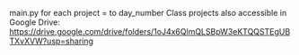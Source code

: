 main.py for each project = to day_number
Class projects also accessible in Google Drive: https://drive.google.com/drive/folders/1oJ4x6QlmQLSBpW3eKTQQSTEgUBTXvXVW?usp=sharing
